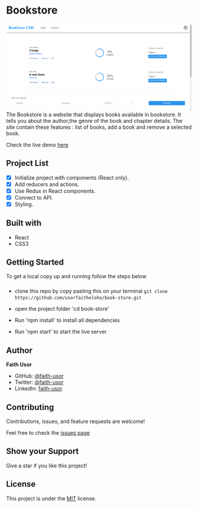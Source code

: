 # Bookstore

![](./public/images/screenshot.PNG)
The Bookstore is a website that displays books available in bookstore. It tells you about the author,the genre of the book and chapter details. The site contain these features : list of books, add a book and remove a selected book.


Check the live demo [here](https://usorfaitheloho-book-store.netlify.app)

## Project List

- [x] Initialize project with components (React only).
- [x] Add reducers and actions.
- [x] Use Redux in React components.
- [x] Connect to API.
- [x] Styling.

## Built with
- React
- CSS3

## Getting Started
To get a local copy up and running follow the steps below

### 
- clone this repo by copy pasting this on your terminal ``git clone https://github.com/usorfaitheloho/book-store.git``

- open the project folder 'cd book-store'
- Run 'npm install' to install all dependencies
- Run 'npm start' to start the live server

## Author
**Faith Usor**
- GitHub: [@faith-usor](https://github.com/usorfaitheloho)
- Twitter: [@faith-usor](https://twitter.com/Faith_usor16)
- LinkedIn: [faith-usor](https://linkedin.com/in/faith-usor)

## Contributing
Contributions, issues, and feature requests are welcome!

Feel free to check the [issues page](https://github.com/usorfaitheloho/book-store/issues)

## Show your Support
Give a star if you like this project!


## License
This project is under the [MIT](./LICENSE) license.